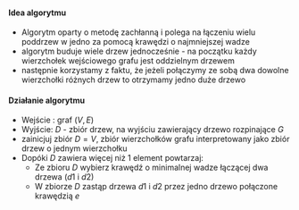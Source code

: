#### Idea algorytmu
- Algorytm oparty o metodę zachłanną i polega na łączeniu wielu poddrzew w jedno za pomocą krawędzi o najmniejszej wadze
- algorytm buduje wiele drzew jednocześnie - na początku każdy wierzchołek wejściowego grafu jest oddzielnym drzewem
- następnie korzystamy z faktu, że jeżeli połączymy ze sobą dwa dowolne wierzchołki różnych drzew to otrzymamy jedno duże drzewo

#### Działanie algorytmu
- Wejście : graf $(V,E)$
- Wyjście: $D$ - zbiór drzew, na wyjściu zawierający drzewo rozpinające $G$
- zainicjuj zbiór $D=V$, zbiór wierzchołków grafu interpretowany jako zbiór drzew o jednym wierzchołku
- Dopóki $D$ zawiera więcej niż 1 element powtarzaj:
	- Ze zbioru $D$ wybierz krawędź o minimalnej wadze łączącej dwa drzewa $(d1$ i $d2)$
	- W zbiorze $D$ zastąp drzewa $d1$ i $d2$ przez jedno drzewo połączone krawędzią $e$